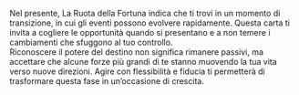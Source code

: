 Nel presente, La Ruota della Fortuna indica che ti trovi in un momento di transizione, in cui gli eventi possono evolvere rapidamente. Questa carta ti invita a cogliere le opportunità quando si presentano e a non temere i cambiamenti che sfuggono al tuo controllo.  
Riconoscere il potere del destino non significa rimanere passivi, ma accettare che alcune forze più grandi di te stanno muovendo la tua vita verso nuove direzioni. Agire con flessibilità e fiducia ti permetterà di trasformare questa fase in un’occasione di crescita.
